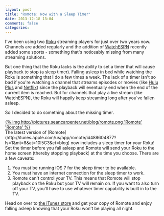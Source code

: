 ```yaml
---
layout: post
title: "Romote: Now with a Sleep Timer"
date: 2013-12-18 13:04
comments: false
categories:
---
```

I've been using two [Roku](http://www.roku.com) streaming players for just over two years now. Channels are added regularly and the addition of [WatchESPN](http://www.roku.com/channels/#!details/34376/watchespn) recently added some sports - something that's noticeably missing from many streaming solutions.

<!-- more -->
But one thing that the Roku lacks is the ability to set a timer that will cause playback to stop (a sleep timer). Falling asleep in bed while watching the Roku is something that I do a few times a week. The lack of a timer isn't so bad if you're watching a channel that streams episodes or movies (like [Hulu Plus](http://www.roku.com/channels/#!details/2285/hulu-plus) and [Netflix](http://www.roku.com/channels/#!details/12/netflix)) since the playback will eventually end when the end of the current item is reached. But for channels that play a live stream (like WatchESPN), the Roku will happily keep streaming long after you've fallen asleep.

So I decided to do something about the missing timer.
<div class="centered screenshots">
	<a href="http://itunes.apple.com/us/app/romote/id488604877?ls=1&amp;mt=8&amp;at=10l5G3&amp;ct=blog" class="plain-image">
	    {% img http://pictures.seancarpenter.net/blog/romote.png 'Romote' 'Romote' %}
	</a>
</div>
The latest version of [Romote](http://itunes.apple.com/us/app/romote/id488604877?ls=1&mt=8&at=10l5G3&ct=blog) now includes a sleep timer for your Roku! Set the timer before you fall asleep and Romote will send your Roku to the home screen (thereby stopping playback) at the time you choose. There are a few caveats:
<ol class="indented-list">
	<li>You must be running iOS 7 for the sleep timer to be available.</li>
	<li>You must have an internet connection for the sleep timer to work.</li>
	<li>Romote can't control your TV. This means that Romote will stop playback on the Roku but your TV will remain on. If you want to also turn off your TV, you'll have to use whatever timer capability is built in to the TV.</li>
</ol>

Head on over to [the iTunes store](http://itunes.apple.com/us/app/romote/id488604877?ls=1&mt=8&at=10l5G3&ct=blog) and get your copy of Romote and enjoy falling asleep knowing that your Roku won't be playing all night.
